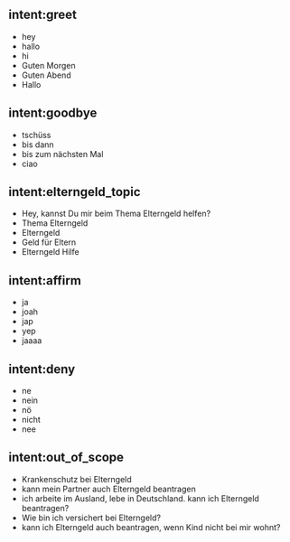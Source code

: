 ## intent:greet
- hey
- hallo
- hi
- Guten Morgen
- Guten Abend
- Hallo

## intent:goodbye
- tschüss
- bis dann
- bis zum nächsten Mal
- ciao

## intent:elterngeld_topic
- Hey, kannst Du mir beim Thema Elterngeld helfen?
- Thema Elterngeld
- Elterngeld
- Geld für Eltern
- Elterngeld Hilfe

<!--
## intent:choose_elterngeld_precise
-->

<!--
## intent:choose_elterngeld_general
-->

<!--
## intent:choose_elterngeld_prerequisites
-->

## intent:affirm
- ja
- joah
- jap
- yep
- jaaaa

## intent:deny
- ne
- nein
- nö
- nicht
- nee

## intent:out_of_scope
- Krankenschutz bei Elterngeld
- kann mein Partner auch Elterngeld beantragen
- ich arbeite im Ausland, lebe in Deutschland. kann ich Elterngeld beantragen?
- Wie bin ich versichert bei Elterngeld?
- kann ich Elterngeld auch beantragen, wenn Kind nicht bei mir wohnt?